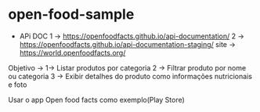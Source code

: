 # open-food-sample

- APi DOC
1 -> https://openfoodfacts.github.io/api-documentation/
2 -> https://openfoodfacts.github.io/api-documentation-staging/
site -> https://world.openfoodfacts.org/



Objetivo ->
1-> Listar produtos por categoria
2 -> Filtrar produto por nome ou categoria
3 -> Exibir detalhes do produto como informações nutricionais e foto


Usar o app Open food facts como exemplo(Play Store)
